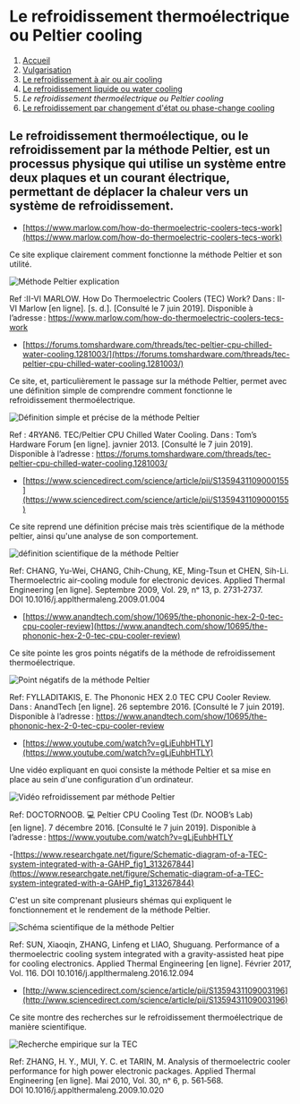 <h1> Le refroidissement thermoélectrique ou Peltier cooling</h1>

1. [Accueil](index.md)
1. [Vulgarisation](vulgarisation.md)
1. [Le refroidissement à air ou air cooling](aircooling.md)
1. [Le refroidissement liquide ou water cooling](watercooling.md)
1. *Le refroidissement thermoélectrique ou Peltier cooling*
1. [Le refroidissement par changement d'état ou phase-change cooling](phasechangecooling.md)




<h2>Le refroidissement thermoélectique, ou le refroidissement par la méthode Peltier, est un processus physique qui utilise un système entre deux plaques et un courant électrique, permettant de déplacer la chaleur vers un système de refroidissement. </h2>





- [https://www.marlow.com/how-do-thermoelectric-coolers-tecs-work](https://www.marlow.com/how-do-thermoelectric-coolers-tecs-work)

Ce site explique clairement comment fonctionne la méthode Peltier et son utilité.

![Méthode Peltier explication](/image/peltierschema.png)

Ref :II-VI MARLOW. How Do Thermoelectric Coolers (TEC) Work? Dans : II-VI Marlow [en ligne]. [s. d.]. [Consulté le 7 juin 2019]. Disponible à l’adresse : https://www.marlow.com/how-do-thermoelectric-coolers-tecs-work




- [https://forums.tomshardware.com/threads/tec-peltier-cpu-chilled-water-cooling.1281003/](https://forums.tomshardware.com/threads/tec-peltier-cpu-chilled-water-cooling.1281003/)

Ce site, et, particulièrement le passage sur la méthode Peltier, permet avec une définition simple de comprendre comment fonctionne le refroidissement thermoélectrique.

![Définition simple et précise de la méthode Peltier](/image/peltierwhatis.png)

Ref : 4RYAN6. TEC/Peltier CPU Chilled Water Cooling. Dans : Tom’s Hardware Forum [en ligne]. javnier 2013. [Consulté le 7 juin 2019]. Disponible à l’adresse : https://forums.tomshardware.com/threads/tec-peltier-cpu-chilled-water-cooling.1281003/




- [https://www.sciencedirect.com/science/article/pii/S1359431109000155](https://www.sciencedirect.com/science/article/pii/S1359431109000155)

Ce site reprend une définition précise mais très scientifique de la méthode peltier, ainsi qu'une analyse de son comportement.

![définition scientifique de la méthode Peltier](/image/scpeltiercooling.png)

Ref: CHANG, Yu-Wei, CHANG, Chih-Chung, KE, Ming-Tsun et CHEN, Sih-Li. Thermoelectric air-cooling module for electronic devices. Applied Thermal Engineering [en ligne]. Septembre 2009, Vol. 29, nᵒ 13, p. 2731‑2737. DOI 10.1016/j.applthermaleng.2009.01.004





- [https://www.anandtech.com/show/10695/the-phononic-hex-2-0-tec-cpu-cooler-review](https://www.anandtech.com/show/10695/the-phononic-hex-2-0-tec-cpu-cooler-review)

Ce site pointe les gros points négatifs de la méthode de refroidissement thermoélectrique.

![Point négatifs de la méthode Peltier](/image/schemapeltier.png)

Ref: FYLLADITAKIS, E. The Phononic HEX 2.0 TEC CPU Cooler Review. Dans : AnandTech [en ligne]. 26 septembre 2016. [Consulté le 7 juin 2019]. Disponible à l’adresse : https://www.anandtech.com/show/10695/the-phononic-hex-2-0-tec-cpu-cooler-review

- [https://www.youtube.com/watch?v=gLjEuhbHTLY](https://www.youtube.com/watch?v=gLjEuhbHTLY)

Une vidéo expliquant en quoi consiste la méthode Peltier et sa mise en place au sein d'une configuration d'un ordinateur.

![Vidéo refroidissement par méthode Peltier](/image/ytpeltier.png)

Ref: DOCTORNOOB. 💻 Peltier CPU Cooling Test (Dr. NOOB’s Lab) [en ligne]. 7 décembre 2016. [Consulté le 7 juin 2019]. Disponible à l’adresse : https://www.youtube.com/watch?v=gLjEuhbHTLY




-[https://www.researchgate.net/figure/Schematic-diagram-of-a-TEC-system-integrated-with-a-GAHP_fig1_313267844](https://www.researchgate.net/figure/Schematic-diagram-of-a-TEC-system-integrated-with-a-GAHP_fig1_313267844)

C'est un site comprenant plusieurs shémas qui expliquent le fonctionnement et le rendement de la méthode Peltier.

![Schéma scientifique de la méthode Peltier](/image/schemamethodepeltier.png)

Ref: SUN, Xiaoqin, ZHANG, Linfeng et LIAO, Shuguang. Performance of a thermoelectric cooling system integrated with a gravity-assisted heat pipe for cooling electronics. Applied Thermal Engineering [en ligne]. Février 2017, Vol. 116. DOI 10.1016/j.applthermaleng.2016.12.094




- [http://www.sciencedirect.com/science/article/pii/S1359431109003196](http://www.sciencedirect.com/science/article/pii/S1359431109003196)

Ce site montre des recherches sur le refroidissement thermoélectrique de manière scientifique.

![Recherche empirique sur la TEC](/image/recherchescsurletec.png)

Ref: ZHANG, H. Y., MUI, Y. C. et TARIN, M. Analysis of thermoelectric cooler performance for high power electronic packages. Applied Thermal Engineering [en ligne]. Mai 2010, Vol. 30, nᵒ 6, p. 561‑568. DOI 10.1016/j.applthermaleng.2009.10.020




